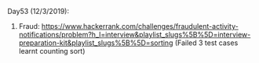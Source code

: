 Day53 (12/3/2019): 

1. Fraud: https://www.hackerrank.com/challenges/fraudulent-activity-notifications/problem?h_l=interview&playlist_slugs%5B%5D=interview-preparation-kit&playlist_slugs%5B%5D=sorting (Failed 3  test cases learnt counting sort)